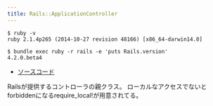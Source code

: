 ```yaml
---
title: Rails::ApplicationController
---
```


```
$ ruby -v
ruby 2.1.4p265 (2014-10-27 revision 48166) [x86_64-darwin14.0]
```

```
$ bundle exec ruby -r rails -e 'puts Rails.version'
4.2.0.beta4
```

* [ソースコード](https://github.com/rails/rails/blob/v4.2.0.beta4/railties/lib/rails/application_controller.rb)

Railsが提供するコントローラの親クラス。
ローカルなアクセスでないとforbiddenになるrequire_local!が用意されてる。
